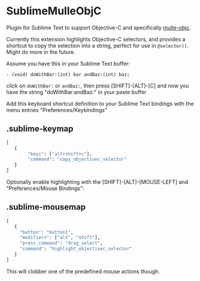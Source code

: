 # SublimeMulleObjC

Plugin for Sublime Text to support Objective-C and specifically [mulle-objc](//mulle-objc.github.io/).

Currently this extension highlights Objective-C selectors, and provides a
shortcut to copy the selection into a string, perfect for use in `@selector()`.
Might do more in the future.

Assume you have this in your Sublime Text buffer:

``` objc
- (void) doWithBar:(int) bar andBaz:(int) baz;
```

click on `doWithBar:` or `andBaz:`, then press [SHIFT]-[ALT]-[C] and now you
have the string "doWithBar:andBaz:" in your paste buffer

Add this keyboard shortcut definition to your Sublime Text bindings with the menu
entries "Preferences/Keybindings"

## .sublime-keymap

``` python
[
   {
        "keys": ["alt+shift+c"],
        "command": "copy_objectivec_selector"
   }
]
```

Optionally enable highlighting with the [SHIFT]-[ALT]-[MOUSE-LEFT] and "Preferences/Mouse Bindings":

## .sublime-mousemap

``` python
[
   {
     "button": "button1",  
     "modifiers": ["alt", "shift"],
     "press_command": "drag_select",
     "command": "highlight_objectivec_selector"
   }
]
```

This will clobber one of the predefined mouse actions though.

